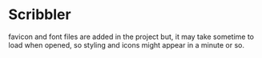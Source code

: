 # Scribbler

favicon and font files are added in the project but, it may take sometime to load when opened, so styling and icons might appear in a minute or so.
